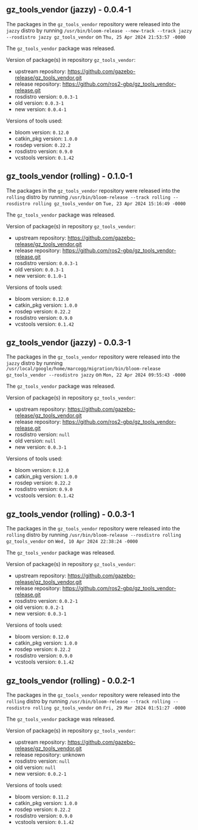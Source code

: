 ## gz_tools_vendor (jazzy) - 0.0.4-1

The packages in the `gz_tools_vendor` repository were released into the `jazzy` distro by running `/usr/bin/bloom-release --new-track --track jazzy --rosdistro jazzy gz_tools_vendor` on `Thu, 25 Apr 2024 21:53:57 -0000`

The `gz_tools_vendor` package was released.

Version of package(s) in repository `gz_tools_vendor`:

- upstream repository: https://github.com/gazebo-release/gz_tools_vendor.git
- release repository: https://github.com/ros2-gbp/gz_tools_vendor-release.git
- rosdistro version: `0.0.3-1`
- old version: `0.0.3-1`
- new version: `0.0.4-1`

Versions of tools used:

- bloom version: `0.12.0`
- catkin_pkg version: `1.0.0`
- rosdep version: `0.22.2`
- rosdistro version: `0.9.0`
- vcstools version: `0.1.42`


## gz_tools_vendor (rolling) - 0.1.0-1

The packages in the `gz_tools_vendor` repository were released into the `rolling` distro by running `/usr/bin/bloom-release --track rolling --rosdistro rolling gz_tools_vendor` on `Tue, 23 Apr 2024 15:16:49 -0000`

The `gz_tools_vendor` package was released.

Version of package(s) in repository `gz_tools_vendor`:

- upstream repository: https://github.com/gazebo-release/gz_tools_vendor.git
- release repository: https://github.com/ros2-gbp/gz_tools_vendor-release.git
- rosdistro version: `0.0.3-1`
- old version: `0.0.3-1`
- new version: `0.1.0-1`

Versions of tools used:

- bloom version: `0.12.0`
- catkin_pkg version: `1.0.0`
- rosdep version: `0.22.2`
- rosdistro version: `0.9.0`
- vcstools version: `0.1.42`


## gz_tools_vendor (jazzy) - 0.0.3-1

The packages in the `gz_tools_vendor` repository were released into the `jazzy` distro by running `/usr/local/google/home/marcogg/migration/bin/bloom-release gz_tools_vendor --rosdistro jazzy` on `Mon, 22 Apr 2024 09:55:43 -0000`

The `gz_tools_vendor` package was released.

Version of package(s) in repository `gz_tools_vendor`:

- upstream repository: https://github.com/gazebo-release/gz_tools_vendor.git
- release repository: https://github.com/ros2-gbp/gz_tools_vendor-release.git
- rosdistro version: `null`
- old version: `null`
- new version: `0.0.3-1`

Versions of tools used:

- bloom version: `0.12.0`
- catkin_pkg version: `1.0.0`
- rosdep version: `0.22.2`
- rosdistro version: `0.9.0`
- vcstools version: `0.1.42`


## gz_tools_vendor (rolling) - 0.0.3-1

The packages in the `gz_tools_vendor` repository were released into the `rolling` distro by running `/usr/bin/bloom-release --rosdistro rolling gz_tools_vendor` on `Wed, 10 Apr 2024 22:38:24 -0000`

The `gz_tools_vendor` package was released.

Version of package(s) in repository `gz_tools_vendor`:

- upstream repository: https://github.com/gazebo-release/gz_tools_vendor.git
- release repository: https://github.com/ros2-gbp/gz_tools_vendor-release.git
- rosdistro version: `0.0.2-1`
- old version: `0.0.2-1`
- new version: `0.0.3-1`

Versions of tools used:

- bloom version: `0.12.0`
- catkin_pkg version: `1.0.0`
- rosdep version: `0.22.2`
- rosdistro version: `0.9.0`
- vcstools version: `0.1.42`


## gz_tools_vendor (rolling) - 0.0.2-1

The packages in the `gz_tools_vendor` repository were released into the `rolling` distro by running `/usr/bin/bloom-release --track rolling --rosdistro rolling gz_tools_vendor` on `Fri, 29 Mar 2024 01:51:27 -0000`

The `gz_tools_vendor` package was released.

Version of package(s) in repository `gz_tools_vendor`:

- upstream repository: https://github.com/gazebo-release/gz_tools_vendor.git
- release repository: unknown
- rosdistro version: `null`
- old version: `null`
- new version: `0.0.2-1`

Versions of tools used:

- bloom version: `0.11.2`
- catkin_pkg version: `1.0.0`
- rosdep version: `0.22.2`
- rosdistro version: `0.9.0`
- vcstools version: `0.1.42`


